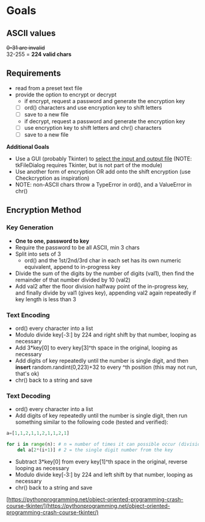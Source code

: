 # Goals

## ASCII values

~~0-31 are invalid~~  
32-255 = **224 valid chars**

## Requirements

- read from a preset text file
- provide the option to encrypt or decrypt
  - if encrypt, request a password and generate the encryption key
  - [ ] ord() characters and use encryption key to shift letters
  - [ ] save to a new file
  - if decrypt, request a password and generate the encryption key
  - [ ] use encryption key to shift letters and chr() characters
  - [ ] save to a new file

**Additional Goals**

- Use a GUI (probably Tkinter) to [select the input and output file](https://pythonspot.com/tk-file-dialogs/) (NOTE: tkFileDialog requires Tkinter, but is not part of the module)
- Use another form of encryption OR add onto the shift encryption (use Checkcryption as inspiration)
- NOTE: non-ASCII chars throw a TypeError in ord(), and a ValueError in chr()

## Encryption Method

### Key Generation

- **One to one, password to key**
- Require the password to be all ASCII, min 3 chars
- Split into sets of 3
  - ord() and the 1st/2nd/3rd char in each set has its own numeric equivalent, append to in-progress key
- Divide the sum of the digits by the number of digits (val1), then find the remainder of that number divided by 10 (val2)
- Add val2 after the floor division halfway point of the in-progress key, and finally divide by val1 (gives key), appending val2 again repeatedly if key length is less than 3

### Text Encoding

- ord() every character into a list
- Modulo divide key[-3:] by 224 and right shift by that number, looping as necessary
- Add 3*key[0] to every key[3]^th space in the original, looping as necessary
- Add digits of key repeatedly until the number is single digit, and then **insert** random.randint(0,223)+32 to every ^th position (this may not run, that's ok)
- chr() back to a string and save

### Text Decoding

- ord() every character into a list
- Add digits of key repeatedly until the number is single digit, then run something similar to the following code (tested and verified):

```python
a=[1,1,2,1,1,2,1,1,2,1]

for i in range(n): # n = number of times it can possible occur (division math req.)
    del a[2*(i+1)] # 2 = the single digit number from the key
```

- Subtract 3*key[0] from every key[1]^th space in the original, reverse looping as necessary
- Modulo divide key[-3:] by 224 and left shift by that number, looping as necessary
- chr() back to a string and save

[https://pythonprogramming.net/object-oriented-programming-crash-course-tkinter/](https://pythonprogramming.net/object-oriented-programming-crash-course-tkinter/)
